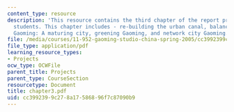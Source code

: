 ```yaml
---
content_type: resource
description: 'This resource contains the third chapter of the report prepared by the
  students. This chapter includes - re-building the urban canal, balancing urban growth,
  Gaoming: A maturing city, greening Gaoming, and network city Gaoming.'
file: /media/courses/11-952-gaoming-studio-china-spring-2005/cc3992399c278a17586896f7c87090b9_chapter3.pdf
file_type: application/pdf
learning_resource_types:
- Projects
ocw_type: OCWFile
parent_title: Projects
parent_type: CourseSection
resourcetype: Document
title: chapter3.pdf
uid: cc399239-9c27-8a17-5868-96f7c87090b9
---
```

